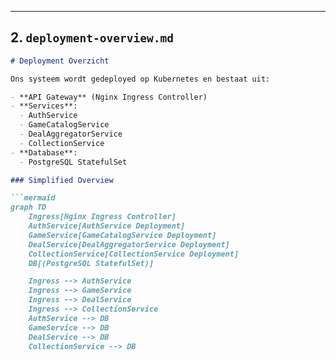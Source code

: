 
---

## 2. `deployment-overview.md`

```markdown
# Deployment Overzicht

Ons systeem wordt gedeployed op Kubernetes en bestaat uit:

- **API Gateway** (Nginx Ingress Controller)
- **Services**:
  - AuthService
  - GameCatalogService
  - DealAggregatorService
  - CollectionService
- **Database**:
  - PostgreSQL StatefulSet

### Simplified Overview

```mermaid
graph TD
    Ingress[Nginx Ingress Controller]
    AuthService[AuthService Deployment]
    GameService[GameCatalogService Deployment]
    DealService[DealAggregatorService Deployment]
    CollectionService[CollectionService Deployment]
    DB[(PostgreSQL StatefulSet)]

    Ingress --> AuthService
    Ingress --> GameService
    Ingress --> DealService
    Ingress --> CollectionService
    AuthService --> DB
    GameService --> DB
    DealService --> DB
    CollectionService --> DB
